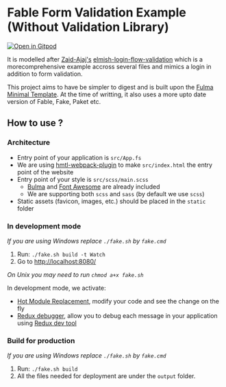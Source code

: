 # Fable Form Validation Example (Without Validation Library)

[![Open in Gitpod](https://gitpod.io/button/open-in-gitpod.svg)](https://gitpod.io/#https://github.com/CraigChamberlain/fable-validation-example-no-deps)

It is modelled after [Zaid-Ajaj's](https://github.com/Zaid-Ajaj) [elmish-login-flow-validation](https://github.com/Zaid-Ajaj/elmish-login-flow-validation) which is a morecomprehensive example accross several files and mimics a login in addition to form validation.

This project aims to have be simpler to digest and is built upon the [Fulma Minimal Template](https://fulma.github.io/Fulma/#template).  At the time of writting, it also uses a more upto date version of Fable, Fake, Paket etc.

## How to use ?

### Architecture

- Entry point of your application is `src/App.fs`
- We are using [hmtl-webpack-plugin](https://github.com/jantimon/html-webpack-plugin) to make `src/index.html` the entry point of the website
- Entry point of your style is `src/scss/main.scss`
    - [Bulma](https://bulma.io/) and [Font Awesome](https://fontawesome.com/) are already included
    - We are supporting both `scss` and `sass` (by default we use `scss`)
- Static assets (favicon, images, etc.) should be placed in the `static` folder

### In development mode

*If you are using Windows replace `./fake.sh` by `fake.cmd`*

1. Run: `./fake.sh build -t Watch`
2. Go to [http://localhost:8080/](http://localhost:8080/)

*On Unix you may need to run `chmod a+x fake.sh`*

In development mode, we activate:

- [Hot Module Replacement](https://fable-elmish.github.io/hmr/), modify your code and see the change on the fly
- [Redux debugger](https://fable-elmish.github.io/debugger/), allow you to debug each message in your application using [Redux dev tool](https://github.com/reduxjs/redux-devtools)

### Build for production

*If you are using Windows replace `./fake.sh` by `fake.cmd`*

1. Run: `./fake.sh build`
2. All the files needed for deployment are under the `output` folder.

